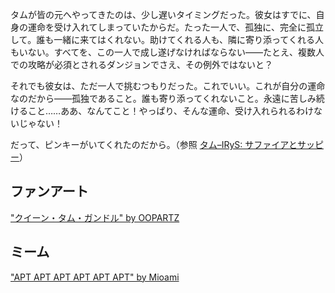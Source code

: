 <!-- title: タム・ガンドル -->
<!-- status: 生存 -->

タムが皆の元へやってきたのは、少し遅いタイミングだった。彼女はすでに、自身の運命を受け入れてしまっていたからだ。たった一人で、孤独に、完全に孤立して。誰も一緒に来てはくれない。助けてくれる人も、隣に寄り添ってくれる人もいない。すべてを、この一人で成し遂げなければならない――たとえ、複数人での攻略が必須とされるダンジョンでさえ、その例外ではないと？

それでも彼女は、ただ一人で挑むつもりだった。これでいい。これが自分の運命なのだから――孤独であること。誰も寄り添ってくれないこと。永遠に苦しみ続けること……ああ、なんてこと！やっぱり、そんな運命、受け入れられるわけないじゃない！

だって、ピンキーがいてくれたのだから。（参照 [タム–IRyS: サファイアとサッピー](#edge:irys-kronii)）

## ファンアート

["クイーン・タム・ガンドル" by OOPARTZ](https://x.com/Oopartzy/status/1902600564913139718)

## ミーム

["APT APT APT APT APT APT" by Mioami](https://x.com/Mioami_/status/1919358541783314913)

<!-- irys -->
